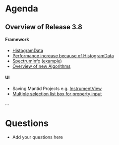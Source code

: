 Agenda
=========

## Overview of Release 3.8
#### Framework
 * [HistogramData](https://github.com/mantidproject/mantid/blob/master/docs/source/release/v3.8.0/framework.rst#histogramdata)
  * [Performance increase because of HistogramData](https://github.com/mantidproject/mantid/blob/master/docs/source/release/v3.8.0/framework.rst#performance)
 * [SpectrumInfo](http://doxygen.mantidproject.org/nightly/d3/dc1/classMantid_1_1API_1_1SpectrumInfo.html) ([example](https://github.com/mantidproject/mantid/pull/17394/files#diff-758b7bcd90b5d30d30123a7f4c72b279R2))
 * [Overview of new Algorithms](https://github.com/mantidproject/mantid/blob/master/docs/source/release/v3.8.0/framework.rst#algorithms)
 
 
#### UI
  * Saving Mantid Projects e.g. [InstrumentView](https://github.com/mantidproject/mantid/blob/master/docs/source/release/v3.8.0/ui.rst#instrument-view)
  * [Multiple selection list box for property input](https://github.com/mantidproject/mantid/blob/master/docs/source/release/v3.8.0/ui.rst#algorithms)

...


Questions
=========

* Add your questions here

